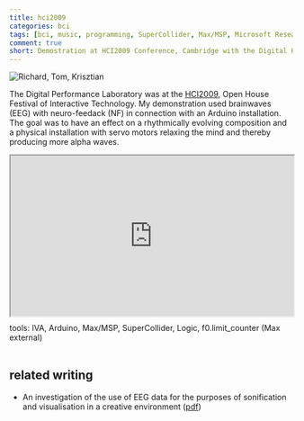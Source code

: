 ```yaml
---
title: hci2009
categories: bci
tags: [bci, music, programming, SuperCollider, Max/MSP, Microsoft Research Centre, EEG, neuro-feedback]
comment: true
short: Demostration at HCI2009 Conference, Cambridge with the Digital Performance Laboraty, ARU.
---
```

![Richard, Tom, Krisztian](/../assets/images/2009_09_05_HCI2009_05.jpg)

The Digital Performance Laboratory was at the [<kd>HCI2009</kd>](https://www.cl.cam.ac.uk/events/hci2009/open-house.html), Open House Festival of Interactive Technology. My demonstration used brainwaves (EEG) with neuro-feedack (NF) in connection with an Arduino installation. The goal was to have an effect on a rhythmically evolving composition and a physical installation with servo motors relaxing the mind and thereby producing more alpha waves.

<div style="left: 0; width: 100%; height: 0; position: relative; padding-bottom: 56.6669%;"><iframe src="https://player.vimeo.com/video/9717200?title=0&byline=0&portrait=0" style="order: 0; top: 0; left: 0; width: 100%; height: 100%; position: absolute;" allowfullscreen scrolling="no"></iframe></div>

tools: IVA, Arduino, Max/MSP, SuperCollider, Logic, f0.limit_counter (Max external)
<br><br>

## related writing

* An investigation of the use of EEG data for the purposes of sonification and visualisation in a creative environment (<a href="/../assets/doc/K_Hofstadter_2009_an investigation_of_the_use_of EEG_data_for_the_purposes_of_sonification_and visualisation_in_a_creative environment.pdf">pdf</a>)
